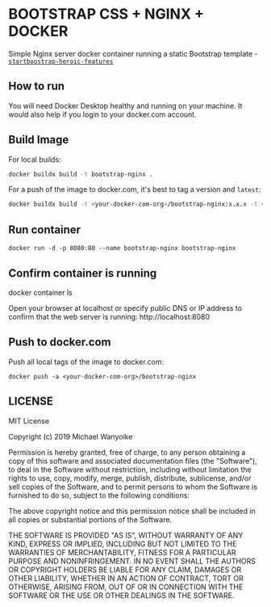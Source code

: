 # BOOTSTRAP CSS + NGINX + DOCKER

Simple Nginx server docker container running a static Bootstrap template - [`startboostrap-heroic-features`](https://github.com/BlackrockDigital/startbootstrap-heroic-features)

## How to run

You will need Docker Desktop healthy and running on your machine. It would also help if you login to your docker.com account.

## Build Image
For local builds:
```bash
docker buildx build -t bootstrap-nginx .
```

For a push of the image to docker.com, it's best to tag a version and `latest`:
```bash
docker buildx build -t <your-docker-com-org>/bootstrap-nginx:x.x.x -t <your-docker-com-org>/bootstrap-nginx:latest .
```

## Run container
```
docker run -d -p 8080:80 --name bootstrap-nginx bootstrap-nginx
```

## Confirm container is running
docker container ls

Open your browser at localhost or specify public DNS or IP address to confirm that the web server is running:
http://localhost:8080

## Push to docker.com
Push all local tags of the image to docker.com:
```
docker push -a <your-docker-com-org>/bootstrap-nginx
```

## LICENSE

MIT License

Copyright (c) 2019 Michael Wanyoike

Permission is hereby granted, free of charge, to any person obtaining a copy
of this software and associated documentation files (the "Software"), to deal
in the Software without restriction, including without limitation the rights
to use, copy, modify, merge, publish, distribute, sublicense, and/or sell
copies of the Software, and to permit persons to whom the Software is
furnished to do so, subject to the following conditions:

The above copyright notice and this permission notice shall be included in all
copies or substantial portions of the Software.

THE SOFTWARE IS PROVIDED "AS IS", WITHOUT WARRANTY OF ANY KIND, EXPRESS OR
IMPLIED, INCLUDING BUT NOT LIMITED TO THE WARRANTIES OF MERCHANTABILITY,
FITNESS FOR A PARTICULAR PURPOSE AND NONINFRINGEMENT. IN NO EVENT SHALL THE
AUTHORS OR COPYRIGHT HOLDERS BE LIABLE FOR ANY CLAIM, DAMAGES OR OTHER
LIABILITY, WHETHER IN AN ACTION OF CONTRACT, TORT OR OTHERWISE, ARISING FROM,
OUT OF OR IN CONNECTION WITH THE SOFTWARE OR THE USE OR OTHER DEALINGS IN THE
SOFTWARE.
